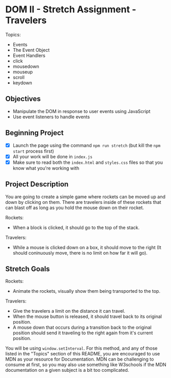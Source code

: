 # DOM II - Stretch Assignment - Travelers

Topics:

- Events
- The Event Object
- Event Handlers
- click
- mousedown
- mouseup
- scroll
- keydown

## Objectives

- Manipulate the DOM in response to user events using JavaScript
- Use event listeners to handle events

## Beginning Project

- [x] Launch the page using the command `npm run stretch` (but kill the `npm start` process first)
- [x] All your work will be done in `index.js`
- [x] Make sure to read both the `index.html` and `styles.css` files so that you know what you're working with

## Project Description

You are going to create a simple game where rockets can be moved up and down by clicking on them. There are travelers inside of these rockets that can blast off as long as you hold the mouse down on their rocket.

Rockets:

- When a block is clicked, it should go to the top of the stack.

Travelers:

- While a mouse is clicked down on a box, it should move to the right (It should coninuously move, there is no limit on how far it will go).

## Stretch Goals

Rockets:

- Animate the rockets, visually show them being transported to the top.

Travelers:

- Give the travelers a limit on the distance it can travel.
- When the mouse button is released, it should travel back to its original position.
- A mouse down that occurs during a transition back to the original position should send it traveling to the right again from it's current position.

You will be using `window.setInterval`. For this method, and any of those listed in the "Topics" section of this README, you are encouraged to use MDN as your resource for Documentation. MDN can be challenging to consume at first, so you may also use something like W3schools if the MDN documentation on a given subject is a bit too complicated.
